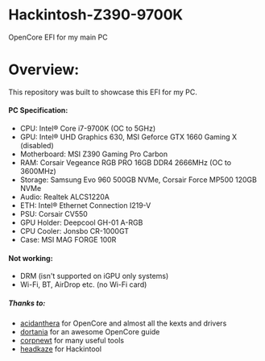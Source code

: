 # Hackintosh-Z390-9700K
OpenCore EFI for my main PC

# Overview:
This repository was built to showcase this EFI for my PC.

#### PC Specification:
- CPU: Intel® Core i7-9700K (OC to 5GHz)
- GPU: Intel® UHD Graphics 630, MSI Geforce GTX 1660 Gaming X (disabled)
- Motherboard: MSI Z390 Gaming Pro Carbon
- RAM: Corsair Vegeance RGB PRO 16GB DDR4 2666MHz (OC to 3600MHz)
- Storage: Samsung Evo 960 500GB NVMe, Corsair Force MP500 120GB NVMe
- Audio: Realtek ALCS1220A
- ETH: Intel® Ethernet Connection I219-V
- PSU: Corsair CV550
- GPU Holder: Deepcool GH-01 A-RGB
- CPU Cooler: Jonsbo CR-1000GT
- Case: MSI MAG FORGE 100R

#### Not working:
- DRM (isn't supported on iGPU only systems)
- Wi-Fi, BT, AirDrop etc. (no Wi-Fi card)

##### Thanks to:
- [acidanthera](https://github.com/acidanthera) for OpenCore and almost all the kexts and drivers
- [dortania](https://github.com/dortania) for an awesome OpenCore guide
- [corpnewt](https://github.com/corpnewt) for many useful tools
- [headkaze](https://github.com/headkaze) for Hackintool
